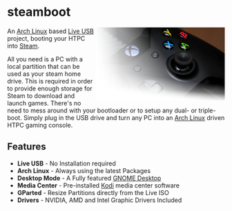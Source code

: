 # steamboot

<img src="res/controller.png" float="right" align="right">

An [Arch Linux](https://archlinux.org/) based [Live USB](https://en.wikipedia.org/wiki/Live_USB) project, booting your HTPC into [Steam](https://store.steampowered.com/).

All you need is a PC with a local partition that can be used as your steam home drive. This is required in order to provide enough storage for Steam to download and launch games. There's no need to mess around with your bootloader or to setup any dual- or triple-boot. Simply plug in the USB drive and turn any PC into an [Arch Linux](https://archlinux.org) driven HTPC gaming console.

## Features

* **Live USB** - No Installation required
* **Arch Linux** - Always using the latest Packages
* **Desktop Mode** - A Fully featured [GNOME Desktop](https://gnome.org)
* **Media Center** - Pre-installed [Kodi](https://kodi.tv/) media center software
* **GParted** - Resize Partitions directly from the Live ISO
* **Drivers** - NVIDIA, AMD and Intel Graphic Drivers Included
